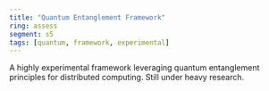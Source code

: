```yaml
---
title: "Quantum Entanglement Framework"
ring: assess
segment: s5
tags: [quantum, framework, experimental]
---
```


A highly experimental framework leveraging quantum entanglement principles for distributed computing. Still under heavy research.
